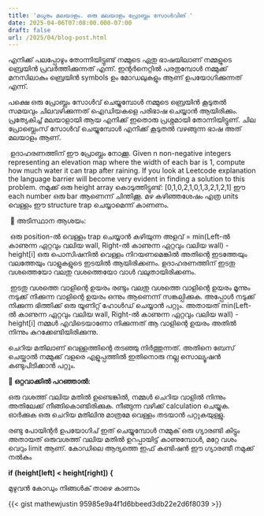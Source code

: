 ```yaml
---
title: 'മധുരം മലയാളം. ഒരു മലയാളം പ്രോബ്ലം സോൾവിങ് '
date: 2025-04-06T07:08:00.000-07:00
draft: false
url: /2025/04/blog-post.html
---
```


എനിക്ക് പലപ്പോഴും തോന്നിയിട്ടുണ്ട് നമ്മുടെ ഏതു ഭാഷയിലാണ് നമ്മളുടെ ബ്രെയിൻ പ്രവർത്തിക്കുന്നത് എന്ന്. ഇന്റർനെറ്റിൽ പരതുമ്പോൾ നമ്മുക്ക് മനസിലാകും ബ്രെയിൻ symbols ഉം മോഡലുകളും ആണ് ഉപയോഗിക്കുന്നത് എന്ന്. 

  

പക്ഷെ ഒരു പ്രോബ്ലം സോൾവ് ചെയ്യുമ്പോൾ നമ്മുടെ ബ്രെയിൻ കൂടുതൽ സമയവും ചിലവഴിക്കുന്നത് ഐഡിയകളെ പരിഭാഷ ചെയ്യാൻ ആയിരിക്കും. പ്രത്യേകിച്ച് മലയാളായി ആയ എനിക്ക് ഇതൊരു പ്രശ്നമായി തോന്നിയിട്ടുണ്. ചില പ്രോബ്ലെംസ് സോൾവ് ചെയ്യുമ്പോൾ എനിക്ക് കൂടുതൽ വഴങ്ങുന്ന ഭാഷ അത് മലയാളം ആണ്.

  

 ഉദാഹരണത്തിന് ഈ പ്രോബ്ലം നോക്കൂ. Given n non-negative integers representing an elevation map where the width of each bar is 1, compute how much water it can trap after raining. If you look at Leetcode explanation the language barrier will become very evident in finding a solution to this problem. നമുക്ക് ഒരു height array കൊടുത്തിട്ടുണ്ട്: \[0,1,0,2,1,0,1,3,2,1,2,1\] ഈ each number ഒരു bar ആണെന്ന് ചിന്തിക്കൂ. മഴ കഴിഞ്ഞശേഷം എത്ര units വെള്ളം ഈ structure trap ചെയ്യാമെന്ന് കാണണം.

  

 🧠 അടിസ്ഥാന ആശയം: 

  

 ഒരു position-ൽ വെള്ളം trap ചെയ്യാൻ കഴിയുന്ന അളവ് = min(Left-ൽ കാണുന്ന ഏറ്റവും വലിയ wall, Right-ൽ കാണുന്ന ഏറ്റവും വലിയ wall) - height\[i\] ഒരു പൊസിഷനിൽ വെള്ളം നിറയണമെങ്കിൽ അതിന്റെ ഇടത്തേയും വലത്തേയും വാളുകളുടെ ഇടയിൽ ആയിരിക്കണം. ഉദാഹരണത്തിന് ഇടതു വശത്തെയോ വലതു വശത്തെയോ വാൾ വലുതായിരിക്കണം.

  

 ഇടതു വശത്തെ വാളിന്റെ ഉയരം രണ്ടും വലതു വശത്തെ വാളിന്റെ ഉയരം മൂന്നും നടുക്ക് നിക്കുന്ന വാളിന്റെ ഉയരം ഒന്നും ആണെന്ന് സങ്കല്പിക്കുക. അപ്പോൾ നടുക്ക് നിക്കുന്ന ഭിത്തിക്ക് ഒരു യൂണിറ്റ് ഹോൾഡ് ചെയ്യാൻ പറ്റും. അതായത് min(Left-ൽ കാണുന്ന ഏറ്റവും വലിയ wall, Right-ൽ കാണുന്ന ഏറ്റവും വലിയ wall) - height\[i\] നമ്മൾ എവിടെയാണോ നിക്കുന്നത് ആ വാളിന്റെ ഉയരം അതിൽ നിന്നും കുറക്കേണ്ടിയിരിക്കുന്നു. 

  

  

  

  

  

ചെറിയ മതിലാണ് വെള്ളത്തിന്റെ തടഞ്ഞു നിർത്തുന്നത്. അതിനെ ബേസ് ചെയ്താൽ നമ്മുക്ക് വളരെ എളുപ്പത്തിൽ ഇതിനൊരു നല്ല സൊല്യൂഷൻ കണ്ടുപിടിക്കാൻ പറ്റും.

  

  

**🎯 ഒറ്റവാക്കിൽ പറഞ്ഞാൽ:**

ഒരു വശത്ത് വലിയ മതിൽ ഉണ്ടെങ്കിൽ, നമ്മൾ ചെറിയ വാളിൽ നിന്നും അതിലേക്ക് നീങ്ങികൊണ്ടിരിക്കുക. നീങ്ങുന്ന വഴിക്ക് calculation ചെയ്യുക. ഓർക്കുക ഒരു ചെറിയ മതിലിനു മാത്രമേ വെള്ളം തടയാൻ പറ്റുകയുള്ളു.

രണ്ടു പോയിന്റർ ഉപയോഗിച് ഇത് ചെയ്യുമ്പോൾ നമ്മുക് ഒരു ഗ്യാരണ്ടി കിട്ടും അതായത് ഒരുവശത്ത് വലിയ മതിൽ ഉറപ്പായിട്ട് കാണുമ്പോൾ, മറ്റേ വശം വെറും limit ആണ്. കോഡിലെ ആദ്യത്തെ ഇഫ് കണ്ടിഷൻ ഈ ഗ്യാരണ്ടീ നമുക്ക് നൽകും 

  

**if (height\[left\] < height\[right\]) {**

മുഴുവൻ കോഡും നിങ്ങൾക് താഴെ കാണാം

{{< gist mathewjustin 95985e9a4f1d6bbeed3db22e2d6f8039 >}}